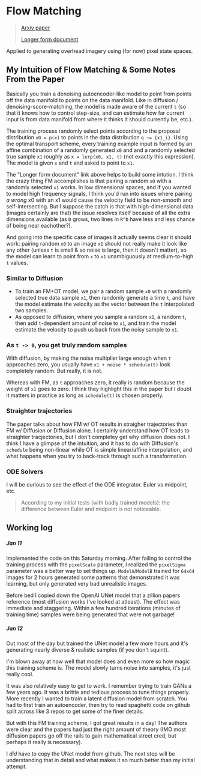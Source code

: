 # Flow Matching

> [Arxiv paper](https://arxiv.org/pdf/2210.02747)
>
> [Longer form document](https://scontent-iad3-1.xx.fbcdn.net/v/t39.2365-6/469963300_2320719918292896_7950025307614718519_n.pdf?_nc_cat=108&ccb=1-7&_nc_sid=3c67a6&_nc_ohc=-9E3TOQyAosQ7kNvgHKbDJm&_nc_zt=14&_nc_ht=scontent-iad3-1.xx&_nc_gid=AKfHjk5atjiPuU_uAXtA3L5&oh=00_AYD2IDG9Cc314P8-9CS34AFBdvXkM4LMR5Y7IcZWx0tqTg&oe=6788F042)

Applied to generating overhead imagery using (for now) pixel state spaces.

## My Intuition of Flow Matching & Some Notes From the Paper

Basically you train a denoising autoencoder-like model to point from points off the data manifold to points on the data manifold. Like in diffusion / denoising-score-matching, the model is made aware of the current `t` (so that it knows how to control step-size, and can estimate how far current input is from data manifold from where it thinks it should currently be, etc.).

The training process randomly select points according to the proposal distribution `x0 = p(x)` to points in the data distribution `q ~= {x1_i}`. Using the optimal transport scheme, every training example input is formed by an affine combination of a randomly generated `x0` and and a randomly selected true sample `x1` roughly as `x = lerp(x0, x1, t)` (not exactly this expression). The model is given `x` and `t` and asked to point to `x1`.

The "Longer form document" link above helps to build some intution. I think the crazy thing FM accomplishes is that pairing a random `x0` with a randomly selected `x1` works. In low dimensional spaces, and if you wanted to model high frequency signals, I think you'd run into issues where pairing *a wrong* x0 with an x1 would cause the velocity field to be non-smooth and self-intersecting. But I suppose the catch is that with high-dimensional data (images certainly are that) the issue resolves itself because of all the extra dimensions available (as `D` grows, two lines in `R^D` have less and less chance of being near eachother?).

And going into the specific case of images it actually seems clear it should work: pairing random `x0` to an image `x1` should not really make it look like any other (unless `t` is small & so noise is large, then it doesn't matter), so the model can learn to point from `x` to `x1` unambiguously at medium-to-high `t` values.


### Similar to Diffusion
 - To train an FM+OT model, we pair a random sample `x0` with a randomly selected true data sample `x1`, then randomly generate a time `t`, and have the model estimate the velocity as the vector between the `t` interpolated two samples.
 - As opposed to diffusion, where you sample a random `x1`, a random `t`, then add `t`-dependent amount of noise to `x1`, and train the model estimate the velocity to push us back from the noisy sample to `x1`.

### As `t -> 0`, you get truly random samples
With diffusion, by making the noise multiplier large enough when `t` approaches zero, you usually have `x1 + noise * schedule(t)` look completely random. But really, it is not.

Whereas with FM, as `t` approaches zero, it really is random because the weight of `x1` goes to zero.
I think they highlight this in the paper but I doubt it matters in practice as long as `schedule(t)` is chosen properly.

### Straighter trajectories
The paper talks about how FM w/ OT results in straigher trajectories than FM w/ Diffusion or Diffusion alone. I certainly understand how OT leads to straighter tracjectories, but I don't completey get why diffusion does not. I think I have a glimpse of the intuition, and it has to do with Diffusion's `schedule` being non-linear while OT is simple linear/affine interpolation, and what happens when you try to back-track through such a transformation.

### ODE Solvers
I will be curious to see the effect of the ODE integrator. Euler vs midpoint, etc.
 > According to my initial tests (with badly trained models): the difference between Euler and midpoint is not noticeable.

 ## Working log
 ##### Jan 11
 Implemented the code on this Saturday morning. After failing to control the training process with the `pixelScale` parameter, I realized the `pixelSigma` parameter was a better way to set things up. `ModelA`/`ModelB` trained for `64x64` images for 2 hours generated some patterns that demonstrated it was learning, but only generated very bad unrealistic images.

 Before bed I copied down the OpenAI UNet model that a zillion papers reference (most diffusion works I've looked at atleast). The effect was immediate and staggering. Within a few hundred iterations (minutes of training time) samples were being generated that were not garbage!

##### Jan 12
Out most of the day but trained the UNet model a few more hours and it's generating nearly diverse & realistic samples (if you don't squint).

I'm blown away at how well that model does and even more so how magic this training scheme is. The model slowly turns noise into samples, it's just really cool.

It was also relatively easy to get to work. I remember trying to train GANs a few years ago. It was a brittle and tedious process to tune things properly. More recently I wanted to train a latent diffusion model from scratch. You had to first train an autoencoder, then try to read spaghetti code on github split across like 3 repos to get some of the finer details.

But with this FM training scheme, I got great results in a day! The authors were clear and the papers had just the right amount of theory (IMO most diffusion papers go off the rails to gain mathematical street cred, but perhaps it really is necessary).

I *did* have to copy the UNet model from github. The next step will be understanding that in detail and what makes it so much better than my initial attempt.
